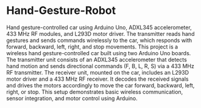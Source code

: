# Hand-Gesture-Robot
Hand gesture-controlled car using Arduino Uno, ADXL345 accelerometer, 433 MHz RF modules, and L293D motor driver. The transmitter reads hand gestures and sends commands wirelessly to the car, which responds with forward, backward, left, right, and stop movements.
This project is a wireless hand gesture-controlled car built using two Arduino Uno boards. The transmitter unit consists of an ADXL345 accelerometer that detects hand motion and sends directional commands (F, B, L, R, S) via a 433 MHz RF transmitter. The receiver unit, mounted on the car, includes an L293D motor driver and a 433 MHz RF receiver. It decodes the received signals and drives the motors accordingly to move the car forward, backward, left, right, or stop. This setup demonstrates basic wireless communication, sensor integration, and motor control using Arduino.
